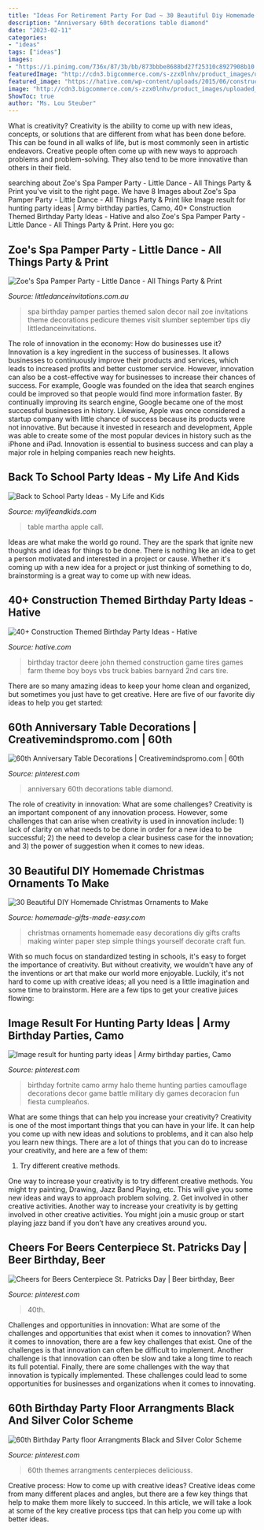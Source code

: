 ```yaml
---
title: "Ideas For Retirement Party For Dad ~ 30 Beautiful Diy Homemade Christmas Ornaments To Make"
description: "Anniversary 60th decorations table diamond"
date: "2023-02-11"
categories:
- "ideas"
tags: ["ideas"]
images:
- "https://i.pinimg.com/736x/87/3b/bb/873bbbe8688bd27f25310c8927908b10.jpg"
featuredImage: "http://cdn3.bigcommerce.com/s-zzx0lnhv/product_images/uploaded_images/b7e06409-2eff-4090-a9ae-ddf19e80a18b.jpg"
featured_image: "https://hative.com/wp-content/uploads/2015/06/construction-birthday-party/44-construction-themed-birthday-party.jpg"
image: "http://cdn3.bigcommerce.com/s-zzx0lnhv/product_images/uploaded_images/b7e06409-2eff-4090-a9ae-ddf19e80a18b.jpg"
ShowToc: true
author: "Ms. Lou Steuber"
---
```



What is creativity?
Creativity is the ability to come up with new ideas, concepts, or solutions that are different from what has been done before. This can be found in all walks of life, but is most commonly seen in artistic endeavors. Creative people often come up with new ways to approach problems and problem-solving. They also tend to be more innovative than others in their field.

	

		
searching about Zoe&#039;s Spa Pamper Party - Little Dance - All Things Party &amp; Print you've visit to the right page. We have 8 Images about Zoe&#039;s Spa Pamper Party - Little Dance - All Things Party &amp; Print like Image result for hunting party ideas | Army birthday parties, Camo, 40+ Construction Themed Birthday Party Ideas - Hative and also Zoe&#039;s Spa Pamper Party - Little Dance - All Things Party &amp; Print. Here you go:
		
    
## Zoe&#039;s Spa Pamper Party - Little Dance - All Things Party &amp; Print

<img loading=lazy src="http://cdn3.bigcommerce.com/s-zzx0lnhv/product_images/uploaded_images/b7e06409-2eff-4090-a9ae-ddf19e80a18b.jpg" onerror="this.onerror=null;this.src='https://tse3.mm.bing.net/th?id=OIP.cF3oh0RCpVmfNpn_cNrGYwAAAA&amp;pid=15.1';" alt="Zoe&#039;s Spa Pamper Party - Little Dance - All Things Party &amp; Print">

_Source: littledanceinvitations.com.au_

>spa birthday pamper parties themed salon decor nail zoe invitations theme decorations pedicure themes visit slumber september tips diy littledanceinvitations. 

	

The role of innovation in the economy: How do businesses use it?
Innovation is a key ingredient in the success of businesses. It allows businesses to continuously improve their products and services, which leads to increased profits and better customer service. However, innovation can also be a cost-effective way for businesses to increase their chances of success. For example, Google was founded on the idea that search engines could be improved so that people would find more information faster. By continually improving its search engine, Google became one of the most successful businesses in history. Likewise, Apple was once considered a startup company with little chance of success because its products were not innovative. But because it invested in research and development, Apple was able to create some of the most popular devices in history such as the iPhone and iPad. Innovation is essential to business success and can play a major role in helping companies reach new heights.

    
## Back To School Party Ideas - My Life And Kids

<img loading=lazy src="https://mylifeandkids.com/wp-content/uploads/2014/07/back-to-school-party-4.jpg" onerror="this.onerror=null;this.src='https://tse3.mm.bing.net/th?id=OIP.rhl8Yjqa89k4u0uFYi8zVgHaJ3&amp;pid=15.1';" alt="Back to School Party Ideas - My Life and Kids">

_Source: mylifeandkids.com_

>table martha apple call. 

	

Ideas are what make the world go round. They are the spark that ignite new thoughts and ideas for things to be done. There is nothing like an idea to get a person motivated and interested in a project or cause. Whether it's coming up with a new idea for a project or just thinking of something to do, brainstorming is a great way to come up with new ideas.

    
## 40+ Construction Themed Birthday Party Ideas - Hative

<img loading=lazy src="https://hative.com/wp-content/uploads/2015/06/construction-birthday-party/44-construction-themed-birthday-party.jpg" onerror="this.onerror=null;this.src='https://tse4.mm.bing.net/th?id=OIP.f0SrJ-Cy7xyMxXE4gV-V7AHaJ4&amp;pid=15.1';" alt="40+ Construction Themed Birthday Party Ideas - Hative">

_Source: hative.com_

>birthday tractor deere john themed construction game tires games farm theme boy boys vbs truck babies barnyard 2nd cars tire. 

	

There are so many amazing ideas to keep your home clean and organized, but sometimes you just have to get creative. Here are five of our favorite diy ideas to help you get started: 

    
## 60th Anniversary Table Decorations | Creativemindspromo.com | 60th

<img loading=lazy src="https://i.pinimg.com/736x/5b/c9/88/5bc9888c77cfef9f1ef4d01f3e0ce378.jpg" onerror="this.onerror=null;this.src='https://tse2.mm.bing.net/th?id=OIP.cKogZchPxbXWQ-H1dh_WCwHaJ3&amp;pid=15.1';" alt="60th Anniversary Table Decorations | Creativemindspromo.com | 60th">

_Source: pinterest.com_

>anniversary 60th decorations table diamond. 

	

The role of creativity in innovation: What are some challenges?
Creativity is an important component of any innovation process. However, some challenges that can arise when creativity is used in innovation include: 1) lack of clarity on what needs to be done in order for a new idea to be successful; 2) the need to develop a clear business case for the innovation; and 3) the power of suggestion when it comes to new ideas.

    
## 30 Beautiful DIY Homemade Christmas Ornaments To Make

<img loading=lazy src="http://www.homemade-gifts-made-easy.com/image-files/homemade-christmas-ornaments-600x1056.jpg" onerror="this.onerror=null;this.src='https://tse1.mm.bing.net/th?id=OIP.KsfVvM9xllNgybTwZhJoqAHaNC&amp;pid=15.1';" alt="30 Beautiful DIY Homemade Christmas Ornaments to Make">

_Source: homemade-gifts-made-easy.com_

>christmas ornaments homemade easy decorations diy gifts crafts making winter paper step simple things yourself decorate craft fun. 

	

With so much focus on standardized testing in schools, it's easy to forget the importance of creativity. But without creativity, we wouldn't have any of the inventions or art that make our world more enjoyable. Luckily, it's not hard to come up with creative ideas; all you need is a little imagination and some time to brainstorm. Here are a few tips to get your creative juices flowing:

    
## Image Result For Hunting Party Ideas | Army Birthday Parties, Camo

<img loading=lazy src="https://i.pinimg.com/736x/3a/b5/42/3ab542aea872009e8d9954553d79678d.jpg" onerror="this.onerror=null;this.src='https://tse3.mm.bing.net/th?id=OIP.G73_Davm40lJrH0amUg3XAHaLD&amp;pid=15.1';" alt="Image result for hunting party ideas | Army birthday parties, Camo">

_Source: pinterest.com_

>birthday fortnite camo army halo theme hunting parties camouflage decorations decor game battle military diy games decoracion fun fiesta cumpleaños. 

	

What are some things that can help you increase your creativity?
Creativity is one of the most important things that you can have in your life. It can help you come up with new ideas and solutions to problems, and it can also help you learn new things. There are a lot of things that you can do to increase your creativity, and here are a few of them: 
1. Try different creative methods.

One way to increase your creativity is to try different creative methods. You might try painting, Drawing, Jazz Band Playing, etc. This will give you some new ideas and ways to approach problem solving. 
2. Get involved in other creative activities.
Another way to increase your creativity is by getting involved in other creative activities. You might join a music group or start playing jazz band if you don’t have any creatives around you.

    
## Cheers For Beers Centerpiece St. Patricks Day | Beer Birthday, Beer

<img loading=lazy src="https://i.pinimg.com/736x/f3/4c/67/f34c67bd15ac248911ef7a91b2b760f3.jpg" onerror="this.onerror=null;this.src='https://tse3.mm.bing.net/th?id=OIP.D75buEjYsxsY0UnwUUa59wHaJ3&amp;pid=15.1';" alt="Cheers for Beers Centerpiece St. Patricks Day | Beer birthday, Beer">

_Source: pinterest.com_

>40th. 

	

Challenges and opportunities in innovation: What are some of the challenges and opportunities that exist when it comes to innovation?
When it comes to innovation, there are a few key challenges that exist. One of the challenges is that innovation can often be difficult to implement. Another challenge is that innovation can often be slow and take a long time to reach its full potential. Finally, there are some challenges with the way that innovation is typically implemented. These challenges could lead to some opportunities for businesses and organizations when it comes to innovating.

    
## 60th Birthday Party Floor Arrangments Black And Silver Color Scheme

<img loading=lazy src="https://i.pinimg.com/736x/87/3b/bb/873bbbe8688bd27f25310c8927908b10.jpg" onerror="this.onerror=null;this.src='https://tse4.mm.bing.net/th?id=OIP.ja4_asIz60O_mxIkLLXNtwHaNI&amp;pid=15.1';" alt="60th Birthday Party floor Arrangments Black and Silver Color Scheme">

_Source: pinterest.com_

>60th themes arrangments centerpieces deliciouss. 

	

Creative process: How to come up with creative ideas?
Creative ideas come from many different places and angles, but there are a few key things that help to make them more likely to succeed. In this article, we will take a look at some of the key creative process tips that can help you come up with better ideas.

